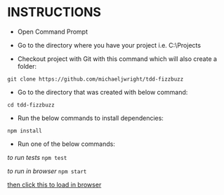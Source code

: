 # INSTRUCTIONS

- Open Command Prompt

- Go to the directory where you have your project i.e. C:\Projects

- Checkout project with Git with this command which will also create a folder:

`git clone https://github.com/michaeljwright/tdd-fizzbuzz`

- Go to the directory that was created with below command:

`cd tdd-fizzbuzz`

- Run the below commands to install dependencies:

`npm install`

- Run one of the below commands:

*to run tests*
`npm test` 

*to run in browser*
`npm start`

[then click this to load in browser](http://127.0.0.1:3001)
